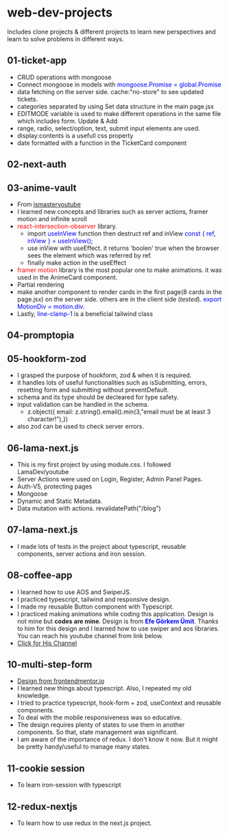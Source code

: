 # web-dev-projects

Includes clone projects &amp; different projects to learn new perspectives and learn to solve problems in different ways.

## 01-ticket-app

- CRUD operations with mongoose
- Connect mongoose in models with <span style="color:blue">mongoose.Promise = global.Promise</span>
- data fetching on the server side. cache:"no-store" to see updated tickets.
- categories separated by using Set data structure in the main page.jsx
- EDITMODE variable is used to make different operations in the same file which includes form. Update & Add
- range, radio, select/option, text, submit input elements are used.
- display:contents is a usefull css property
- date formatted with a function in the TicketCard component

## 02-next-auth

## 03-anime-vault

- From <a href="https://www.youtube.com/watch?v=FKZAXFjxlJI" target="_blank">jsmasteryoutube</a>
- I learned new concepts and libraries such as server actions, framer motion and infinite scroll
- <span style="color:red">react-intersection-observer</span> library.
  - import <span style="color:blue">useInView</span> function then destruct ref and inView <span style="color:blue"> const { ref, inView } = useInView();</span>
  - use inView with useEffect. it returns 'boolen' true when the browser sees the element which was referred by ref.
  - finally make action in the useEffect
- <span style="color:red">framer motion</span> library is the most popular one to make animations. it was used in the AnimeCard component.
- Partial rendering
- make another component to render cards in the first page(8 cards in the page.jsx) on the server side. others are in the client side (_tested_). <span style="color:blue">export MotionDiv = motion.div</span>.
- Lastly, <span style="color:blue">line-clamp-1 </span>is a beneficial tailwind class

## 04-promptopia

## 05-hookform-zod

- I grasped the purpose of hookform, zod & when it is required.
- it handles lots of useful functionalities such as isSubmitting, errors, resetting form and submitting without preventDefault.
- schema and its type should be decleared for type safety.
- input validation can be handled in the schema.
  - z.object({ email: z.string().email().min(3,"email must be at least 3 character!"),})
- also zod can be used to check server errors.

## 06-lama-next.js

- This is my first project by using module.css. I followed LamaDev/youtube
- Server Actions were used on Login, Register, Admin Panel Pages.
- Auth-V5, protecting pages
- Mongoose
- Dynamic and Static Metadata.
- Data mutation with actions. revalidatePath("/blog")

## 07-lama-next.js

- I made lots of tests in the project about typescript, reusable components, server actions and iron session.

## 08-coffee-app

- I learned how to use AOS and SwiperJS.
- I practiced typescript, tailwind and responsive design.
- I made my reusable Button component with Typescript.
- I practiced making animations while coding this application. Design is not mine but <b>codes are mine</b>. Design is from <span style="color:blue; font-weight:bold">Efe Görkem Ümit</span>. Thanks to him for this design and I learned how to use swiper and aos libraries. You can reach his youtube channel from link below.
- [Click for His Channel](https://www.youtube.com/@EfeGorkemUmit)

## 10-multi-step-form

- [Design from frontendmentor.io](https://www.frontendmentor.io/challenges/multistep-form-YVAnSdqQBJ)
- I learned new things about typescript. Also, I repeated my old knowledge.
- I tried to practice typescript, hook-form + zod, useContext and reusable components.
- To deal with the mobile responsiveness was so educative.
- The design requires plenty of states to use them in another components. So that, state management was significant.
- I am aware of the importance of redux. I don't know it now. But it might be pretty handy/useful to manage many states.

## 11-cookie session

- To learn iron-session with typescript

## 12-redux-nextjs

- To learn how to use redux in the next.js project.
